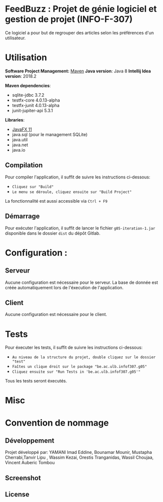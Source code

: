 # FeedBuzz : Projet de génie logiciel et gestion de projet (INFO-F-307)


Ce logiciel a pour  but de regrouper des articles selon les préférences d'un utilisateur.

# Utilisation

**Software Project Management:** [Maven](https://maven.apache.org/)
**Java version**: Java 8
**Intellij Idea version**: 2018.2

**Maven dependencies**:
 - sqlite-jdbc 3.7.2
 - testfx-core 4.0.13-alpha
 - testfx-junit 4.0.13-alpha
 - junit-jupiter-api 5.3.1

**Libraries**:

 - [JavaFX 11](https://openjfx.io/)
 - java.sql (pour le management SQLite)
 - java.util
 - java.net
 - java.io

## Compilation

Pour compiler l'application, il suffit de suivre les instructions ci-dessous:

 - `Cliquez sur "Build"`
 - `Le menu se déroule, cliquez ensuite sur "Build Project"`

La fonctionnalité est aussi accessible via `Ctrl + F9`

## Démarrage 

Pour exécuter l'application, il suffit de lancer le fichier `g05-iteration-1.jar` disponible dans le dossier `dist` du dépôt Gitlab.
# Configuration :

## Serveur 

Aucune configuration est nécessaire pour le serveur. La base de donnée est créée automatiquement lors de l'éxecution de l'application.
## Client

Aucune configuration est nécessaire pour le client.

# Tests

Pour éxecuter les tests, il suffit de suivre les instructions ci-dessous:

 - `Au niveau de la structure du projet, double cliquez sur le dossier "test"`
 - `Faîtes un clique droit sur le package "be.ac.ulb.infof307.g05"`
 - `Cliquez ensuite sur "Run Tests in 'be.ac.ulb.infof307.g05'"`

Tous les tests seront éxecutés.

# Misc


# Convention de nommage

## Développement
Projet développé par:
YAMANI Imad Eddine, Bounamar Mounir, Mustapha Cherrabi,Tanvir Lipu , Wassim Kezai, Orestis Tranganidas, Wassil Choujaa, Vincent Auberic Tombou

## Screenshot

## License